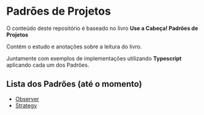 # Padrões de Projetos

O conteúdo deste repositório é baseado no livro **Use a Cabeça! Padrões de Projetos**

Contém o estudo e anotações sobre a leitura do livro.

Juntamente com exemplos de implementações utilizando **Typescript** aplicando cada um dos Padrões.

## Lista dos Padrões (até o momento)

- [Observer](/src/patterns/observer/)
- [Strategy](/src/patterns/strategy/)
